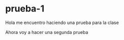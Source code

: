 # prueba-1

Hola me encuentro haciendo una prueba para la clase


Ahora voy a hacer una segunda prueba 
